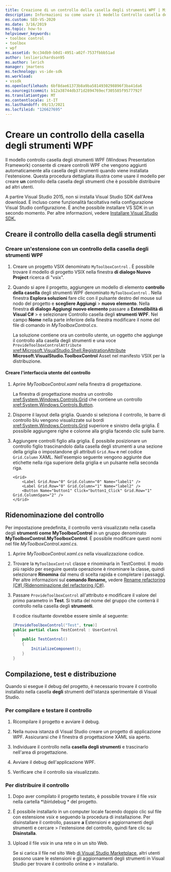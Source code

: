 ```yaml
---
title: Creazione di un controllo della casella degli strumenti WPF | Microsoft Docs
description: Informazioni su come usare il modello Controllo casella degli strumenti WPF per creare un controllo della casella degli strumenti che è possibile distribuire ad altri utenti.
ms.custom: SEO-VS-2020
ms.date: 3/16/2019
ms.topic: how-to
helpviewer_keywords:
- toolbox control
- toolbox
- wpf
ms.assetid: 9cc34db9-b0d1-4951-a02f-7537fbbb51ad
author: leslierichardson95
ms.author: lerich
manager: jmartens
ms.technology: vs-ide-sdk
ms.workload:
- vssdk
ms.openlocfilehash: 6bf8dae61373b8a9ba5814930298896f3ba41da6
ms.sourcegitcommit: b12a38744db371d2894769ecf305585f9577792f
ms.translationtype: MT
ms.contentlocale: it-IT
ms.lasthandoff: 09/13/2021
ms.locfileid: "126627695"
---
```

# <a name="create-a-wpf-toolbox-control"></a>Creare un controllo della casella degli strumenti WPF

Il modello controllo casella degli strumenti WPF (Windows Presentation Framework) consente  di creare controlli WPF che vengono aggiunti automaticamente alla casella degli strumenti quando viene installata l'estensione. Questa procedura dettagliata illustra come usare il modello per creare **un** controllo della casella degli strumenti che è possibile distribuire ad altri utenti.

A partire Visual Studio 2015, non si installa Visual Studio SDK dall'Area download. È incluso come funzionalità facoltativa nella configurazione Visual Studio configurazione. È anche possibile installare VS SDK in un secondo momento. Per altre informazioni, vedere [Installare Visual Studio SDK.](../extensibility/installing-the-visual-studio-sdk.md)

## <a name="create-the-toolbox-control"></a>Creare il controllo della casella degli strumenti

### <a name="create-an-extension-with-a-wpf-toolbox-control"></a>Creare un'estensione con un controllo della casella degli strumenti WPF

1. Creare un progetto VSIX denominato `MyToolboxControl` . È possibile trovare il modello di progetto VSIX nella finestra **di dialogo Nuovo Project** ricerca di "vsix".

2. Quando si apre il progetto, aggiungere un modello di elemento **controllo della casella** degli strumenti WPF denominato `MyToolboxControl` . Nella finestra **Esplora soluzioni** fare clic con il pulsante destro del mouse sul nodo del progetto e **scegliere Aggiungi**  >  **nuovo elemento**. Nella finestra **di dialogo Aggiungi nuovo elemento** passare a **Estendibilità di Visual C#**  >   e selezionare Controllo casella degli **strumenti WPF**. Nel campo **Nome** nella parte inferiore della finestra modificare il nome del file di comando in *MyToolboxControl.cs*.

    La soluzione contiene ora un controllo utente, un oggetto che aggiunge il controllo alla casella degli strumenti e una voce `ProvideToolboxControlAttribute` <xref:Microsoft.VisualStudio.Shell.RegistrationAttribute> **Microsoft.VisualStudio.ToolboxControl** Asset nel manifesto VSIX per la distribuzione.

#### <a name="to-create-the-control-ui"></a>Creare l'interfaccia utente del controllo

1. Aprire *MyToolboxControl.xaml* nella finestra di progettazione.

    La finestra di progettazione mostra un controllo <xref:System.Windows.Controls.Grid> che contiene un controllo <xref:System.Windows.Controls.Button>.

2. Disporre il layout della griglia. Quando si seleziona il controllo, le barre di controllo blu vengono visualizzate sui bordi <xref:System.Windows.Controls.Grid> superiore e sinistro della griglia. È possibile aggiungere righe e colonne alla griglia facendo clic sulle barre.

3. Aggiungere controlli figlio alla griglia. È possibile posizionare un controllo figlio  trascinandolo dalla casella degli strumenti a una sezione della griglia o impostandone gli attributi `Grid.Row` e nel codice `Grid.Column` XAML. Nell'esempio seguente vengono aggiunte due etichette nella riga superiore della griglia e un pulsante nella seconda riga.

    ```xaml
    <Grid>
        <Label Grid.Row="0" Grid.Column="0" Name="label1" />
        <Label Grid.Row="0" Grid.Column="1" Name="label2" />
        <Button Name="button1" Click="button1_Click" Grid.Row="1" Grid.ColumnSpan="2" />
    </Grid>
    ```

## <a name="renaming-the-control"></a>Ridenominazione del controllo

 Per impostazione predefinita, il controllo verrà visualizzato nella casella degli **strumenti** **come MyToolboxControl** in un gruppo denominato **MyToolboxControl.MyToolboxControl**. È possibile modificare questi nomi nel file *MyToolboxControl.xaml.cs.*

1. Aprire *MyToolboxControl.xaml.cs* nella visualizzazione codice.

2. Trovare la `MyToolboxControl` classe e rinominarla in TestControl. Il modo più rapido per eseguire questa operazione è rinominare la classe, quindi selezionare **Rinomina** dal menu di scelta rapida e completare i passaggi. Per altre informazioni sul **comando Rename,** vedere [Rename refactoring (C#) (Ridenominazione del refactoring (C#)](../ide/reference/rename.md).

3. Passare `ProvideToolboxControl` all'attributo e modificare il valore del primo parametro in **Test**. Si tratta del nome del gruppo che conterrà il controllo nella casella degli **strumenti**.

    Il codice risultante dovrebbe essere simile al seguente:

    ```csharp
    [ProvideToolboxControl("Test", true)]
    public partial class TestControl : UserControl
    {
        public TestControl()
        {
            InitializeComponent();
        }
    }
    ```

## <a name="build-test-and-deployment"></a>Compilazione, test e distribuzione

 Quando si esegue il debug del progetto, è necessario trovare il controllo installato nella casella **degli** strumenti dell'istanza sperimentale di Visual Studio.

### <a name="to-build-and-test-the-control"></a>Per compilare e testare il controllo

1. Ricompilare il progetto e avviare il debug.

2. Nella nuova istanza di Visual Studio creare un progetto di applicazione WPF. Assicurarsi che il finestra di progettazione XAML sia aperto.

3. Individuare il controllo nella **casella degli strumenti** e trascinarlo nell'area di progettazione.

4. Avviare il debug dell'applicazione WPF.

5. Verificare che il controllo sia visualizzato.

### <a name="to-deploy-the-control"></a>Per distribuire il controllo

1. Dopo aver compilato il progetto testato, è possibile trovare il file *vsix* nella cartella *\bin\debug \* del progetto.

2. È possibile installarlo in un computer locale facendo doppio clic sul file con estensione *vsix* e seguendo la procedura di installazione. Per disinstallare il controllo, passare **a** Estensioni e aggiornamenti degli strumenti e cercare  >   l'estensione del controllo, quindi fare clic su **Disinstalla**.

3. Upload il file *vsix* in una rete o in un sito Web.

    Se si carica il file nel sito Web [di Visual Studio Marketplace,](https://marketplace.visualstudio.com/) altri utenti possono usare le estensioni e gli aggiornamenti degli strumenti in Visual Studio per trovare il controllo online e   >   installarlo.
